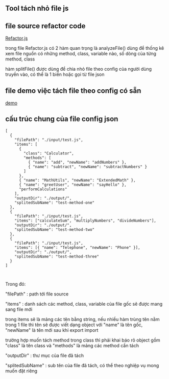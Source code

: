## Tool tách nhỏ file js

## file source refactor code

[Refactor.js](Refactor.js)

trong file Refactor.js có 2 hàm quan trọng là analyzeFile() dùng để thống kê xem file nguồn có những method, class, variable nào, số dòng của từng method, class

hàm splitFile() được dùng để chia nhỏ file theo config của người dùng truyền vào, có thể là 1 biến hoặc gọi từ file json

## file demo việc tách file theo config có sẵn

[demo](index.js)

## cấu trúc chung của file config json

```
[
  {
    "filePath": "./input/test.js",
    "items": [
      {
        "class": "Calculator",
        "methods": [
          { "name": "add", "newName": "addNumbers" },
          { "name": "subtract", "newName": "subtractNumbers" }
        ]
      },
      { "name": "MathUtils", "newName": "ExtendedMath" },
      { "name": "greetUser", "newName": "sayHello" },
      "performCalculations"
    ],
    "outputDir": "./output/",
    "splitedSubName": "test-method-one"
  },
  {
    "filePath": "./input/test.js",
    "items": ["calculateSum", "multiplyNumbers", "divideNumbers"],
    "outputDir": "./output/",
    "splitedSubName": "test-method-two"
  },
  {
    "filePath": "./input/test.js",
    "items": [{ "name": "Telephone", "newName": "Phone" }],
    "outputDir": "./output/",
    "splitedSubName": "test-method-three"
  }
]



```

Trong đó:

"filePath" : path tới file source

"items" : danh sách các method, class, variable của file gốc sẽ được mang sang file mới

trong items sẽ là mảng các tên bằng string, nếu nhiều hàm trùng tên nằm trong 1 file thì tên sẽ được viết dạng object với "name" là tên gốc, "newName" là tên mới sau khi export import

trường hợp muốn tách method trong class thì phải khai báo rõ object gồm "class" là tên class và "methods" là mảng các method cần tách

"outputDir" : thư mục của file đã tách

"splitedSubName" : sub tên của file đã tách, có thể theo nghiệp vụ mong muốn đặt riêng
